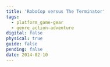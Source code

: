 ```yaml
---
title: 'RoboCop versus The Terminator'
tags:
  - platform_game-gear
  - genre_action-adventure
digital: false
physical: true
guide: false
pending: false
date: 2014-02-10
---
```

